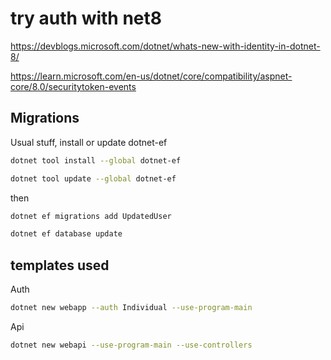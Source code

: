 # try auth with net8

https://devblogs.microsoft.com/dotnet/whats-new-with-identity-in-dotnet-8/

https://learn.microsoft.com/en-us/dotnet/core/compatibility/aspnet-core/8.0/securitytoken-events


## Migrations

Usual stuff, install or update dotnet-ef

```sh
dotnet tool install --global dotnet-ef

dotnet tool update --global dotnet-ef
```

then

```sh
dotnet ef migrations add UpdatedUser

dotnet ef database update
```

## templates used

Auth
```sh
dotnet new webapp --auth Individual --use-program-main
````

Api
```sh
dotnet new webapi --use-program-main --use-controllers
```